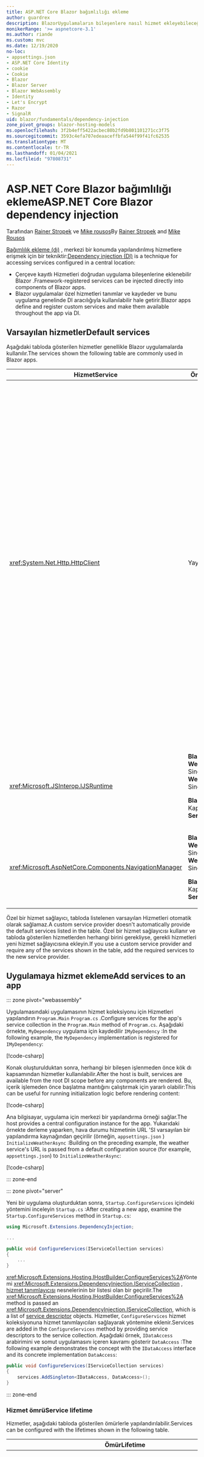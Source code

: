 ```yaml
---
title: ASP.NET Core Blazor bağımlılığı ekleme
author: guardrex
description: BlazorUygulamaların bileşenlere nasıl hizmet ekleyebileceğinizi öğrenin.
monikerRange: '>= aspnetcore-3.1'
ms.author: riande
ms.custom: mvc
ms.date: 12/19/2020
no-loc:
- appsettings.json
- ASP.NET Core Identity
- cookie
- Cookie
- Blazor
- Blazor Server
- Blazor WebAssembly
- Identity
- Let's Encrypt
- Razor
- SignalR
uid: blazor/fundamentals/dependency-injection
zone_pivot_groups: blazor-hosting-models
ms.openlocfilehash: 3f2b4eff5422acbec80b2fd9b801101271cc3f75
ms.sourcegitcommit: 3593c4efa707edeaaceffbfa544f99f41fc62535
ms.translationtype: MT
ms.contentlocale: tr-TR
ms.lasthandoff: 01/04/2021
ms.locfileid: "97808731"
---
```

# <a name="aspnet-core-no-locblazor-dependency-injection"></a><span data-ttu-id="7f9bf-103">ASP.NET Core Blazor bağımlılığı ekleme</span><span class="sxs-lookup"><span data-stu-id="7f9bf-103">ASP.NET Core Blazor dependency injection</span></span>

<span data-ttu-id="7f9bf-104">Tarafından [Rainer Stropek](https://www.timecockpit.com) ve [Mike rousos](https://github.com/mjrousos)</span><span class="sxs-lookup"><span data-stu-id="7f9bf-104">By [Rainer Stropek](https://www.timecockpit.com) and [Mike Rousos](https://github.com/mjrousos)</span></span>

<span data-ttu-id="7f9bf-105">[Bağımlılık ekleme (dı)](xref:fundamentals/dependency-injection) , merkezi bir konumda yapılandırılmış hizmetlere erişmek için bir tekniktir:</span><span class="sxs-lookup"><span data-stu-id="7f9bf-105">[Dependency injection (DI)](xref:fundamentals/dependency-injection) is a technique for accessing services configured in a central location:</span></span>

* <span data-ttu-id="7f9bf-106">Çerçeve kayıtlı Hizmetleri doğrudan uygulama bileşenlerine eklenebilir Blazor .</span><span class="sxs-lookup"><span data-stu-id="7f9bf-106">Framework-registered services can be injected directly into components of Blazor apps.</span></span>
* <span data-ttu-id="7f9bf-107">Blazor uygulamalar özel hizmetleri tanımlar ve kaydeder ve bunu uygulama genelinde DI aracılığıyla kullanılabilir hale getirir.</span><span class="sxs-lookup"><span data-stu-id="7f9bf-107">Blazor apps define and register custom services and make them available throughout the app via DI.</span></span>

## <a name="default-services"></a><span data-ttu-id="7f9bf-108">Varsayılan hizmetler</span><span class="sxs-lookup"><span data-stu-id="7f9bf-108">Default services</span></span>

<span data-ttu-id="7f9bf-109">Aşağıdaki tabloda gösterilen hizmetler genellikle Blazor uygulamalarda kullanılır.</span><span class="sxs-lookup"><span data-stu-id="7f9bf-109">The services shown the following table are commonly used in Blazor apps.</span></span>

| <span data-ttu-id="7f9bf-110">Hizmet</span><span class="sxs-lookup"><span data-stu-id="7f9bf-110">Service</span></span> | <span data-ttu-id="7f9bf-111">Ömür</span><span class="sxs-lookup"><span data-stu-id="7f9bf-111">Lifetime</span></span> | <span data-ttu-id="7f9bf-112">Açıklama</span><span class="sxs-lookup"><span data-stu-id="7f9bf-112">Description</span></span> |
| ------- | -------- | ----------- |
| <xref:System.Net.Http.HttpClient> | <span data-ttu-id="7f9bf-113">Yayıl</span><span class="sxs-lookup"><span data-stu-id="7f9bf-113">Scoped</span></span> | <p><span data-ttu-id="7f9bf-114">HTTP istekleri göndermek ve bir URI tarafından tanımlanan bir kaynaktan HTTP yanıtlarını almak için yöntemler sağlar.</span><span class="sxs-lookup"><span data-stu-id="7f9bf-114">Provides methods for sending HTTP requests and receiving HTTP responses from a resource identified by a URI.</span></span></p><p><span data-ttu-id="7f9bf-115"><xref:System.Net.Http.HttpClient>Bir uygulamadaki örneği, Blazor WebAssembly arka planda HTTP trafiğini işlemek için tarayıcıyı kullanır.</span><span class="sxs-lookup"><span data-stu-id="7f9bf-115">The instance of <xref:System.Net.Http.HttpClient> in a Blazor WebAssembly app uses the browser for handling the HTTP traffic in the background.</span></span></p><p><span data-ttu-id="7f9bf-116">Blazor Server uygulamalar <xref:System.Net.Http.HttpClient> Varsayılan olarak yapılandırılmış bir hizmet olarak yapılandırılmamış.</span><span class="sxs-lookup"><span data-stu-id="7f9bf-116">Blazor Server apps don't include an <xref:System.Net.Http.HttpClient> configured as a service by default.</span></span> <span data-ttu-id="7f9bf-117">Bir <xref:System.Net.Http.HttpClient> Blazor Server uygulamaya bir uygulama sağlayın.</span><span class="sxs-lookup"><span data-stu-id="7f9bf-117">Provide an <xref:System.Net.Http.HttpClient> to a Blazor Server app.</span></span></p><p><span data-ttu-id="7f9bf-118">Daha fazla bilgi için bkz. <xref:blazor/call-web-api>.</span><span class="sxs-lookup"><span data-stu-id="7f9bf-118">For more information, see <xref:blazor/call-web-api>.</span></span></p><p><span data-ttu-id="7f9bf-119"><xref:System.Net.Http.HttpClient>Tek değil, kapsamlı bir hizmet olarak kaydedilir.</span><span class="sxs-lookup"><span data-stu-id="7f9bf-119">An <xref:System.Net.Http.HttpClient> is registered as a scoped service, not singleton.</span></span> <span data-ttu-id="7f9bf-120">Daha fazla bilgi için [hizmet ömrü](#service-lifetime) bölümüne bakın.</span><span class="sxs-lookup"><span data-stu-id="7f9bf-120">For more information, see the [Service lifetime](#service-lifetime) section.</span></span></p> |
| <xref:Microsoft.JSInterop.IJSRuntime> | <p><span data-ttu-id="7f9bf-121">**Blazor WebAssembly**: Singleton</span><span class="sxs-lookup"><span data-stu-id="7f9bf-121">**Blazor WebAssembly**: Singleton</span></span></p><p><span data-ttu-id="7f9bf-122">**Blazor Server**: Kapsamlı</span><span class="sxs-lookup"><span data-stu-id="7f9bf-122">**Blazor Server**: Scoped</span></span></p> | <span data-ttu-id="7f9bf-123">JavaScript çağrılarının dağıtıldığı bir JavaScript çalışma zamanının örneğini temsil eder.</span><span class="sxs-lookup"><span data-stu-id="7f9bf-123">Represents an instance of a JavaScript runtime where JavaScript calls are dispatched.</span></span> <span data-ttu-id="7f9bf-124">Daha fazla bilgi için bkz. <xref:blazor/call-javascript-from-dotnet>.</span><span class="sxs-lookup"><span data-stu-id="7f9bf-124">For more information, see <xref:blazor/call-javascript-from-dotnet>.</span></span> |
| <xref:Microsoft.AspNetCore.Components.NavigationManager> | <p><span data-ttu-id="7f9bf-125">**Blazor WebAssembly**: Singleton</span><span class="sxs-lookup"><span data-stu-id="7f9bf-125">**Blazor WebAssembly**: Singleton</span></span></p><p><span data-ttu-id="7f9bf-126">**Blazor Server**: Kapsamlı</span><span class="sxs-lookup"><span data-stu-id="7f9bf-126">**Blazor Server**: Scoped</span></span></p> | <span data-ttu-id="7f9bf-127">URI 'Ler ve gezinme durumu ile çalışmaya yönelik yardımcıları içerir.</span><span class="sxs-lookup"><span data-stu-id="7f9bf-127">Contains helpers for working with URIs and navigation state.</span></span> <span data-ttu-id="7f9bf-128">Daha fazla bilgi için bkz. [URI ve gezinti durumu yardımcıları](xref:blazor/fundamentals/routing#uri-and-navigation-state-helpers).</span><span class="sxs-lookup"><span data-stu-id="7f9bf-128">For more information, see [URI and navigation state helpers](xref:blazor/fundamentals/routing#uri-and-navigation-state-helpers).</span></span> |

<span data-ttu-id="7f9bf-129">Özel bir hizmet sağlayıcı, tabloda listelenen varsayılan Hizmetleri otomatik olarak sağlamaz.</span><span class="sxs-lookup"><span data-stu-id="7f9bf-129">A custom service provider doesn't automatically provide the default services listed in the table.</span></span> <span data-ttu-id="7f9bf-130">Özel bir hizmet sağlayıcısı kullanır ve tabloda gösterilen hizmetlerden herhangi birini gerekliyse, gerekli hizmetleri yeni hizmet sağlayıcısına ekleyin.</span><span class="sxs-lookup"><span data-stu-id="7f9bf-130">If you use a custom service provider and require any of the services shown in the table, add the required services to the new service provider.</span></span>

## <a name="add-services-to-an-app"></a><span data-ttu-id="7f9bf-131">Uygulamaya hizmet ekleme</span><span class="sxs-lookup"><span data-stu-id="7f9bf-131">Add services to an app</span></span>

::: zone pivot="webassembly"

<span data-ttu-id="7f9bf-132">Uygulamasındaki uygulamasının hizmet koleksiyonu için Hizmetleri yapılandırın `Program.Main` `Program.cs` .</span><span class="sxs-lookup"><span data-stu-id="7f9bf-132">Configure services for the app's service collection in the `Program.Main` method of `Program.cs`.</span></span> <span data-ttu-id="7f9bf-133">Aşağıdaki örnekte, `MyDependency` uygulama için kaydedilir `IMyDependency` :</span><span class="sxs-lookup"><span data-stu-id="7f9bf-133">In the following example, the `MyDependency` implementation is registered for `IMyDependency`:</span></span>

[!code-csharp[](dependency-injection/samples_snapshot/Program1.cs?highlight=7)]

<span data-ttu-id="7f9bf-134">Konak oluşturulduktan sonra, herhangi bir bileşen işlenmeden önce kök dı kapsamından hizmetler kullanılabilir.</span><span class="sxs-lookup"><span data-stu-id="7f9bf-134">After the host is built, services are available from the root DI scope before any components are rendered.</span></span> <span data-ttu-id="7f9bf-135">Bu, içerik işlemeden önce başlatma mantığını çalıştırmak için yararlı olabilir:</span><span class="sxs-lookup"><span data-stu-id="7f9bf-135">This can be useful for running initialization logic before rendering content:</span></span>

[!code-csharp[](dependency-injection/samples_snapshot/Program2.cs?highlight=7,12-13)]

<span data-ttu-id="7f9bf-136">Ana bilgisayar, uygulama için merkezi bir yapılandırma örneği sağlar.</span><span class="sxs-lookup"><span data-stu-id="7f9bf-136">The host provides a central configuration instance for the app.</span></span> <span data-ttu-id="7f9bf-137">Yukarıdaki örnekte derleme yaparken, hava durumu hizmetinin URL 'SI varsayılan bir yapılandırma kaynağından geçirilir (örneğin, `appsettings.json` ) `InitializeWeatherAsync` :</span><span class="sxs-lookup"><span data-stu-id="7f9bf-137">Building on the preceding example, the weather service's URL is passed from a default configuration source (for example, `appsettings.json`) to `InitializeWeatherAsync`:</span></span>

[!code-csharp[](dependency-injection/samples_snapshot/Program3.cs?highlight=13-14)]

::: zone-end

::: zone pivot="server"

<span data-ttu-id="7f9bf-138">Yeni bir uygulama oluşturduktan sonra, `Startup.ConfigureServices` içindeki yöntemini inceleyin `Startup.cs` :</span><span class="sxs-lookup"><span data-stu-id="7f9bf-138">After creating a new app, examine the `Startup.ConfigureServices` method in `Startup.cs`:</span></span>

```csharp
using Microsoft.Extensions.DependencyInjection;

...

public void ConfigureServices(IServiceCollection services)
{
    ...
}
```

<span data-ttu-id="7f9bf-139"><xref:Microsoft.Extensions.Hosting.IHostBuilder.ConfigureServices%2A>Yöntemi <xref:Microsoft.Extensions.DependencyInjection.IServiceCollection> , [hizmet tanımlayıcısı](xref:Microsoft.Extensions.DependencyInjection.ServiceDescriptor) nesnelerinin bir listesi olan bir geçirilir.</span><span class="sxs-lookup"><span data-stu-id="7f9bf-139">The <xref:Microsoft.Extensions.Hosting.IHostBuilder.ConfigureServices%2A> method is passed an <xref:Microsoft.Extensions.DependencyInjection.IServiceCollection>, which is a list of [service descriptor](xref:Microsoft.Extensions.DependencyInjection.ServiceDescriptor) objects.</span></span> <span data-ttu-id="7f9bf-140">Hizmetler, `ConfigureServices` hizmet koleksiyonuna hizmet tanımlayıcıları sağlayarak yöntemine eklenir.</span><span class="sxs-lookup"><span data-stu-id="7f9bf-140">Services are added in the `ConfigureServices` method by providing service descriptors to the service collection.</span></span> <span data-ttu-id="7f9bf-141">Aşağıdaki örnek, `IDataAccess` arabirimini ve somut uygulamasını içeren kavramı gösterir `DataAccess` :</span><span class="sxs-lookup"><span data-stu-id="7f9bf-141">The following example demonstrates the concept with the `IDataAccess` interface and its concrete implementation `DataAccess`:</span></span>

```csharp
public void ConfigureServices(IServiceCollection services)
{
    services.AddSingleton<IDataAccess, DataAccess>();
}
```

::: zone-end

### <a name="service-lifetime"></a><span data-ttu-id="7f9bf-142">Hizmet ömrü</span><span class="sxs-lookup"><span data-stu-id="7f9bf-142">Service lifetime</span></span>

<span data-ttu-id="7f9bf-143">Hizmetler, aşağıdaki tabloda gösterilen ömürlerle yapılandırılabilir.</span><span class="sxs-lookup"><span data-stu-id="7f9bf-143">Services can be configured with the lifetimes shown in the following table.</span></span>

| <span data-ttu-id="7f9bf-144">Ömür</span><span class="sxs-lookup"><span data-stu-id="7f9bf-144">Lifetime</span></span> | <span data-ttu-id="7f9bf-145">Açıklama</span><span class="sxs-lookup"><span data-stu-id="7f9bf-145">Description</span></span> |
| -------- | ----------- |
| <xref:Microsoft.Extensions.DependencyInjection.ServiceDescriptor.Scoped%2A> | <p><span data-ttu-id="7f9bf-146">Blazor WebAssembly uygulamalar şu anda bir dı kapsamları kavramı içermez.</span><span class="sxs-lookup"><span data-stu-id="7f9bf-146">Blazor WebAssembly apps don't currently have a concept of DI scopes.</span></span> <span data-ttu-id="7f9bf-147">`Scoped`-kayıtlı hizmetler hizmetler gibi davranır `Singleton` .</span><span class="sxs-lookup"><span data-stu-id="7f9bf-147">`Scoped`-registered services behave like `Singleton` services.</span></span></p><p><span data-ttu-id="7f9bf-148">Blazor ServerBarındırma modeli, `Scoped` http istekleri genelinde yaşam süresini destekler, ancak SignalR istemciye yüklenen bileşenler arasında bağlantı/devre iletileri arasında değildir.</span><span class="sxs-lookup"><span data-stu-id="7f9bf-148">The Blazor Server hosting model supports the `Scoped` lifetime across HTTP requests but not across SignalR connection/circuit messages among components that are loaded on the client.</span></span> <span data-ttu-id="7f9bf-149">RazorUygulamanın sayfaları veya MVC bölümü, kapsamlı hizmetleri normal şekilde ele alır ve sayfalar veya görünümler veya bir sayfa ya da bir bileşen görünümü arasında gezinilirken *her bir http isteğindeki* hizmetleri yeniden oluşturur.</span><span class="sxs-lookup"><span data-stu-id="7f9bf-149">The Razor Pages or MVC portion of the app treats scoped services normally and recreates the services on *each HTTP request* when navigating among pages or views or from a page or view to a component.</span></span> <span data-ttu-id="7f9bf-150">Kapsamdaki hizmetler, istemci üzerindeki bileşenler arasında gezinilirken, sunucu SignalR BAĞLANTıSıNıN http istekleri aracılığıyla değil Kullanıcı devresi bağlantısı üzerinden gerçekleştiği sırada yeniden yapılandırılmadı.</span><span class="sxs-lookup"><span data-stu-id="7f9bf-150">Scoped services aren't reconstructed when navigating among components on the client, where the communication to the server takes place over the SignalR connection of the user's circuit, not via HTTP requests.</span></span> <span data-ttu-id="7f9bf-151">İstemci üzerindeki aşağıdaki bileşen senaryolarında, Kullanıcı için yeni bir devre oluşturulması nedeniyle kapsamlı hizmetler yeniden yapılandırılır:</span><span class="sxs-lookup"><span data-stu-id="7f9bf-151">In the following component scenarios on the client, scoped services are reconstructed because a new circuit is created for the user:</span></span></p><ul><li><span data-ttu-id="7f9bf-152">Kullanıcı tarayıcının penceresini kapatır.</span><span class="sxs-lookup"><span data-stu-id="7f9bf-152">The user closes the browser's window.</span></span> <span data-ttu-id="7f9bf-153">Kullanıcı yeni bir pencere açar ve uygulamaya geri gider.</span><span class="sxs-lookup"><span data-stu-id="7f9bf-153">The user opens a new window and navigates back to the app.</span></span></li><li><span data-ttu-id="7f9bf-154">Kullanıcı, bir tarayıcı penceresinde uygulamanın son sekmesini kapatır.</span><span class="sxs-lookup"><span data-stu-id="7f9bf-154">The user closes the last tab of the app in a browser window.</span></span> <span data-ttu-id="7f9bf-155">Kullanıcı yeni bir sekme açar ve uygulamaya geri gider.</span><span class="sxs-lookup"><span data-stu-id="7f9bf-155">The user opens a new tab and navigates back to the app.</span></span></li><li><span data-ttu-id="7f9bf-156">Kullanıcı tarayıcının yeniden yükleme/yenileme düğmesini seçer.</span><span class="sxs-lookup"><span data-stu-id="7f9bf-156">The user selects the browser's reload/refresh button.</span></span></li></ul><p><span data-ttu-id="7f9bf-157">Uygulamalarda kapsamlı hizmetler genelinde Kullanıcı durumunu koruma hakkında daha fazla bilgi için Blazor Server bkz <xref:blazor/hosting-models?pivots=server> ..</span><span class="sxs-lookup"><span data-stu-id="7f9bf-157">For more information on preserving user state across scoped services in Blazor Server apps, see <xref:blazor/hosting-models?pivots=server>.</span></span></p> |
| <xref:Microsoft.Extensions.DependencyInjection.ServiceDescriptor.Singleton%2A> | <span data-ttu-id="7f9bf-158">Dı, hizmetin *tek bir örneğini* oluşturur.</span><span class="sxs-lookup"><span data-stu-id="7f9bf-158">DI creates a *single instance* of the service.</span></span> <span data-ttu-id="7f9bf-159">Hizmet gerektiren tüm bileşenler `Singleton` aynı hizmetin bir örneğini alır.</span><span class="sxs-lookup"><span data-stu-id="7f9bf-159">All components requiring a `Singleton` service receive an instance of the same service.</span></span> |
| <xref:Microsoft.Extensions.DependencyInjection.ServiceDescriptor.Transient%2A> | <span data-ttu-id="7f9bf-160">Bir bileşen hizmet kapsayıcısından bir hizmetin örneğini edindiğinde `Transient` , hizmetin *Yeni bir örneğini* alır.</span><span class="sxs-lookup"><span data-stu-id="7f9bf-160">Whenever a component obtains an instance of a `Transient` service from the service container, it receives a *new instance* of the service.</span></span> |

<span data-ttu-id="7f9bf-161">Dı sistemi ASP.NET Core içindeki DI sistemini temel alır.</span><span class="sxs-lookup"><span data-stu-id="7f9bf-161">The DI system is based on the DI system in ASP.NET Core.</span></span> <span data-ttu-id="7f9bf-162">Daha fazla bilgi için bkz. <xref:fundamentals/dependency-injection>.</span><span class="sxs-lookup"><span data-stu-id="7f9bf-162">For more information, see <xref:fundamentals/dependency-injection>.</span></span>

## <a name="request-a-service-in-a-component"></a><span data-ttu-id="7f9bf-163">Bir bileşende hizmet isteme</span><span class="sxs-lookup"><span data-stu-id="7f9bf-163">Request a service in a component</span></span>

<span data-ttu-id="7f9bf-164">Hizmetler hizmet koleksiyonuna eklendikten sonra, [`@inject`](xref:mvc/views/razor#inject) Razor iki parametreye sahip olan yönergesini kullanarak hizmetleri bileşenlere ekleyin:</span><span class="sxs-lookup"><span data-stu-id="7f9bf-164">After services are added to the service collection, inject the services into the components using the [`@inject`](xref:mvc/views/razor#inject) Razor directive, which has two parameters:</span></span>

* <span data-ttu-id="7f9bf-165">Tür: eklenecek hizmetin türü.</span><span class="sxs-lookup"><span data-stu-id="7f9bf-165">Type: The type of the service to inject.</span></span>
* <span data-ttu-id="7f9bf-166">Özellik: eklenen App Service 'i alan özelliğin adı.</span><span class="sxs-lookup"><span data-stu-id="7f9bf-166">Property: The name of the property receiving the injected app service.</span></span> <span data-ttu-id="7f9bf-167">Özelliği el ile oluşturma gerektirmez.</span><span class="sxs-lookup"><span data-stu-id="7f9bf-167">The property doesn't require manual creation.</span></span> <span data-ttu-id="7f9bf-168">Derleyici özelliği oluşturur.</span><span class="sxs-lookup"><span data-stu-id="7f9bf-168">The compiler creates the property.</span></span>

<span data-ttu-id="7f9bf-169">Daha fazla bilgi için bkz. <xref:mvc/views/dependency-injection>.</span><span class="sxs-lookup"><span data-stu-id="7f9bf-169">For more information, see <xref:mvc/views/dependency-injection>.</span></span>

<span data-ttu-id="7f9bf-170">[`@inject`](xref:mvc/views/razor#inject)Farklı hizmetler eklemek için birden çok deyim kullanın.</span><span class="sxs-lookup"><span data-stu-id="7f9bf-170">Use multiple [`@inject`](xref:mvc/views/razor#inject) statements to inject different services.</span></span>

<span data-ttu-id="7f9bf-171">Aşağıdaki örnek nasıl kullanılacağını göstermektedir [`@inject`](xref:mvc/views/razor#inject) .</span><span class="sxs-lookup"><span data-stu-id="7f9bf-171">The following example shows how to use [`@inject`](xref:mvc/views/razor#inject).</span></span> <span data-ttu-id="7f9bf-172">Uygulayan hizmet `Services.IDataAccess` bileşenin özelliğine eklenir `DataRepository` .</span><span class="sxs-lookup"><span data-stu-id="7f9bf-172">The service implementing `Services.IDataAccess` is injected into the component's property `DataRepository`.</span></span> <span data-ttu-id="7f9bf-173">Kodun yalnızca soyutlamayı nasıl kullandığını aklınızda yapın `IDataAccess` :</span><span class="sxs-lookup"><span data-stu-id="7f9bf-173">Note how the code is only using the `IDataAccess` abstraction:</span></span>

[!code-razor[](dependency-injection/samples_snapshot/CustomerList.razor?highlight=2-3,20)]

<span data-ttu-id="7f9bf-174">Dahili olarak, oluşturulan Özellik ( `DataRepository` ) özniteliğini kullanır [`[Inject]`](xref:Microsoft.AspNetCore.Components.InjectAttribute) .</span><span class="sxs-lookup"><span data-stu-id="7f9bf-174">Internally, the generated property (`DataRepository`) uses the [`[Inject]`](xref:Microsoft.AspNetCore.Components.InjectAttribute) attribute.</span></span> <span data-ttu-id="7f9bf-175">Genellikle, bu öznitelik doğrudan kullanılmaz.</span><span class="sxs-lookup"><span data-stu-id="7f9bf-175">Typically, this attribute isn't used directly.</span></span> <span data-ttu-id="7f9bf-176">Bileşenler için bir temel sınıf gerekliyse ve temel sınıf için eklenen özellikler de gerekliyse, özniteliği el ile ekleyin [`[Inject]`](xref:Microsoft.AspNetCore.Components.InjectAttribute) :</span><span class="sxs-lookup"><span data-stu-id="7f9bf-176">If a base class is required for components and injected properties are also required for the base class, manually add the [`[Inject]`](xref:Microsoft.AspNetCore.Components.InjectAttribute) attribute:</span></span>

```csharp
using Microsoft.AspNetCore.Components;

public class ComponentBase : IComponent
{
    [Inject]
    protected IDataAccess DataRepository { get; set; }

    ...
}
```

<span data-ttu-id="7f9bf-177">Temel sınıftan türetilmiş bileşenlerde, [`@inject`](xref:mvc/views/razor#inject) yönergesi gerekli değildir.</span><span class="sxs-lookup"><span data-stu-id="7f9bf-177">In components derived from the base class, the [`@inject`](xref:mvc/views/razor#inject) directive isn't required.</span></span> <span data-ttu-id="7f9bf-178"><xref:Microsoft.AspNetCore.Components.InjectAttribute>Taban sınıfının yeterli olması yeterlidir:</span><span class="sxs-lookup"><span data-stu-id="7f9bf-178">The <xref:Microsoft.AspNetCore.Components.InjectAttribute> of the base class is sufficient:</span></span>

```razor
@page "/demo"
@inherits ComponentBase

<h1>Demo Component</h1>
```

## <a name="use-di-in-services"></a><span data-ttu-id="7f9bf-179">Hizmetler 'de dı kullanma</span><span class="sxs-lookup"><span data-stu-id="7f9bf-179">Use DI in services</span></span>

<span data-ttu-id="7f9bf-180">Karmaşık hizmetler için ek hizmetler gerekebilir.</span><span class="sxs-lookup"><span data-stu-id="7f9bf-180">Complex services might require additional services.</span></span> <span data-ttu-id="7f9bf-181">Aşağıdaki örnekte, `DataAccess` <xref:System.Net.Http.HttpClient> varsayılan hizmeti gerektirir.</span><span class="sxs-lookup"><span data-stu-id="7f9bf-181">In the following example, `DataAccess` requires the <xref:System.Net.Http.HttpClient> default service.</span></span> <span data-ttu-id="7f9bf-182">[`@inject`](xref:mvc/views/razor#inject) (veya [`[Inject]`](xref:Microsoft.AspNetCore.Components.InjectAttribute) özniteliği) hizmetlerde kullanılamaz.</span><span class="sxs-lookup"><span data-stu-id="7f9bf-182">[`@inject`](xref:mvc/views/razor#inject) (or the [`[Inject]`](xref:Microsoft.AspNetCore.Components.InjectAttribute) attribute) isn't available for use in services.</span></span> <span data-ttu-id="7f9bf-183">Bunun yerine *Oluşturucu Ekleme* kullanılmalıdır.</span><span class="sxs-lookup"><span data-stu-id="7f9bf-183">*Constructor injection* must be used instead.</span></span> <span data-ttu-id="7f9bf-184">Gerekli hizmetler, hizmetin oluşturucusuna parametreler eklenerek eklenir.</span><span class="sxs-lookup"><span data-stu-id="7f9bf-184">Required services are added by adding parameters to the service's constructor.</span></span> <span data-ttu-id="7f9bf-185">Dı hizmeti oluşturduğunda, oluşturucuda gereken hizmetleri algılar ve bunlara göre sağlar.</span><span class="sxs-lookup"><span data-stu-id="7f9bf-185">When DI creates the service, it recognizes the services it requires in the constructor and provides them accordingly.</span></span> <span data-ttu-id="7f9bf-186">Aşağıdaki örnekte, Oluşturucu bir ile bir ile alır <xref:System.Net.Http.HttpClient> .</span><span class="sxs-lookup"><span data-stu-id="7f9bf-186">In the following example, the constructor receives an <xref:System.Net.Http.HttpClient> via DI.</span></span> <span data-ttu-id="7f9bf-187"><xref:System.Net.Http.HttpClient> Varsayılan bir hizmettir.</span><span class="sxs-lookup"><span data-stu-id="7f9bf-187"><xref:System.Net.Http.HttpClient> is a default service.</span></span>

```csharp
using System.Net.Http;

public class DataAccess : IDataAccess
{
    public DataAccess(HttpClient http)
    {
        ...
    }
}
```

<span data-ttu-id="7f9bf-188">Oluşturucu Ekleme önkoşulları:</span><span class="sxs-lookup"><span data-stu-id="7f9bf-188">Prerequisites for constructor injection:</span></span>

* <span data-ttu-id="7f9bf-189">Bağımsız değişkenlerinin tümü DI tarafından yerine getirilme için tek bir Oluşturucu bulunmalıdır.</span><span class="sxs-lookup"><span data-stu-id="7f9bf-189">One constructor must exist whose arguments can all be fulfilled by DI.</span></span> <span data-ttu-id="7f9bf-190">Varsayılan değerleri belirttiklerinde, DI tarafından kapsanmayan ek parametrelere izin verilir.</span><span class="sxs-lookup"><span data-stu-id="7f9bf-190">Additional parameters not covered by DI are allowed if they specify default values.</span></span>
* <span data-ttu-id="7f9bf-191">Uygulanabilir Oluşturucu olmalıdır `public` .</span><span class="sxs-lookup"><span data-stu-id="7f9bf-191">The applicable constructor must be `public`.</span></span>
* <span data-ttu-id="7f9bf-192">Uygulanabilir bir Oluşturucu var olmalıdır.</span><span class="sxs-lookup"><span data-stu-id="7f9bf-192">One applicable constructor must exist.</span></span> <span data-ttu-id="7f9bf-193">Belirsizlik söz konusu olduğunda, bir özel durum oluşturur.</span><span class="sxs-lookup"><span data-stu-id="7f9bf-193">In case of an ambiguity, DI throws an exception.</span></span>

## <a name="utility-base-component-classes-to-manage-a-di-scope"></a><span data-ttu-id="7f9bf-194">Bir dı kapsamını yönetmek için yardımcı program temel bileşen sınıfları</span><span class="sxs-lookup"><span data-stu-id="7f9bf-194">Utility base component classes to manage a DI scope</span></span>

<span data-ttu-id="7f9bf-195">ASP.NET Core uygulamalarda, kapsamlı hizmetler genellikle geçerli isteğin kapsamlandırılır.</span><span class="sxs-lookup"><span data-stu-id="7f9bf-195">In ASP.NET Core apps, scoped services are typically scoped to the current request.</span></span> <span data-ttu-id="7f9bf-196">İstek tamamlandıktan sonra, tüm kapsamlı veya geçici hizmetler dı sistemi tarafından silinir.</span><span class="sxs-lookup"><span data-stu-id="7f9bf-196">After the request completes, any scoped or transient services are disposed by the DI system.</span></span> <span data-ttu-id="7f9bf-197">Blazor ServerUygulamalarda, istek kapsamı istemci bağlantısı süresince sürer. Bu, geçici ve kapsamlı hizmetlerin beklenenden çok daha uzun süreli olarak oluşmasına neden olabilir.</span><span class="sxs-lookup"><span data-stu-id="7f9bf-197">In Blazor Server apps, the request scope lasts for the duration of the client connection, which can result in transient and scoped services living much longer than expected.</span></span> <span data-ttu-id="7f9bf-198">Blazor WebAssemblyUygulamalarda, kapsamlı bir ömürle kaydedilen hizmetler tekton olarak değerlendirilir, bu nedenle tipik ASP.NET Core uygulamalarında kapsamlı hizmetlerden daha uzun bir süre yaşarlar.</span><span class="sxs-lookup"><span data-stu-id="7f9bf-198">In Blazor WebAssembly apps, services registered with a scoped lifetime are treated as singletons, so they live longer than scoped services in typical ASP.NET Core apps.</span></span>

> [!NOTE]
> <span data-ttu-id="7f9bf-199">Bir uygulamada atılabilir geçici Hizmetleri algılamak için [geçici disposaı 'Yi Algıla](#detect-transient-disposables) bölümüne bakın.</span><span class="sxs-lookup"><span data-stu-id="7f9bf-199">To detect disposable transient services in an app, see the [Detect transient disposables](#detect-transient-disposables) section.</span></span>

<span data-ttu-id="7f9bf-200">Uygulamalarda bir hizmet ömrünü sınırlayan bir yaklaşım Blazor , <xref:Microsoft.AspNetCore.Components.OwningComponentBase> türü kullanır.</span><span class="sxs-lookup"><span data-stu-id="7f9bf-200">An approach that limits a service lifetime in Blazor apps is use of the <xref:Microsoft.AspNetCore.Components.OwningComponentBase> type.</span></span> <span data-ttu-id="7f9bf-201"><xref:Microsoft.AspNetCore.Components.OwningComponentBase> , öğesinden türetilmiş soyut bir türdür <xref:Microsoft.AspNetCore.Components.ComponentBase> ve bileşenin ömrüne karşılık gelen BIR dı kapsamı oluşturur.</span><span class="sxs-lookup"><span data-stu-id="7f9bf-201"><xref:Microsoft.AspNetCore.Components.OwningComponentBase> is an abstract type derived from <xref:Microsoft.AspNetCore.Components.ComponentBase> that creates a DI scope corresponding to the lifetime of the component.</span></span> <span data-ttu-id="7f9bf-202">Bu kapsamı kullanarak, dı hizmetlerini kapsamlı bir ömür ile kullanmak mümkündür ve bileşen olarak bu uygulamaları canlı hale gelir.</span><span class="sxs-lookup"><span data-stu-id="7f9bf-202">Using this scope, it's possible to use DI services with a scoped lifetime and have them live as long as the component.</span></span> <span data-ttu-id="7f9bf-203">Bileşen yok edildiğinde, bileşenin kapsamlı hizmet sağlayıcısından gelen hizmetler de silinir.</span><span class="sxs-lookup"><span data-stu-id="7f9bf-203">When the component is destroyed, services from the component's scoped service provider are disposed as well.</span></span> <span data-ttu-id="7f9bf-204">Bu, şu hizmetler için yararlı olabilir:</span><span class="sxs-lookup"><span data-stu-id="7f9bf-204">This can be useful for services that:</span></span>

* <span data-ttu-id="7f9bf-205">Geçici ömür uygun olmadığından, bir bileşen içinde yeniden kullanılmalıdır.</span><span class="sxs-lookup"><span data-stu-id="7f9bf-205">Should be reused within a component, as the transient lifetime is inappropriate.</span></span>
* <span data-ttu-id="7f9bf-206">Tek yaşam süresi uygun olmadığından, bileşenler arasında paylaşılmamalıdır.</span><span class="sxs-lookup"><span data-stu-id="7f9bf-206">Shouldn't be shared across components, as the singleton lifetime is inappropriate.</span></span>

<span data-ttu-id="7f9bf-207">Türün iki sürümü <xref:Microsoft.AspNetCore.Components.OwningComponentBase> kullanılabilir:</span><span class="sxs-lookup"><span data-stu-id="7f9bf-207">Two versions of the <xref:Microsoft.AspNetCore.Components.OwningComponentBase> type are available:</span></span>

* <span data-ttu-id="7f9bf-208"><xref:Microsoft.AspNetCore.Components.OwningComponentBase> , türünde <xref:Microsoft.AspNetCore.Components.ComponentBase> Protected özelliği olan bir abstract, atılabilir alt öğesidir <xref:Microsoft.AspNetCore.Components.OwningComponentBase.ScopedServices> <xref:System.IServiceProvider> .</span><span class="sxs-lookup"><span data-stu-id="7f9bf-208"><xref:Microsoft.AspNetCore.Components.OwningComponentBase> is an abstract, disposable child of the <xref:Microsoft.AspNetCore.Components.ComponentBase> type with a protected <xref:Microsoft.AspNetCore.Components.OwningComponentBase.ScopedServices> property of type <xref:System.IServiceProvider>.</span></span> <span data-ttu-id="7f9bf-209">Bu sağlayıcı, bileşenin kullanım ömrü kapsamındaki Hizmetleri çözümlemek için kullanılabilir.</span><span class="sxs-lookup"><span data-stu-id="7f9bf-209">This provider can be used to resolve services that are scoped to the lifetime of the component.</span></span>

  <span data-ttu-id="7f9bf-210">Ya da özniteliği kullanılarak bileşene eklenen dı Hizmetleri, [`@inject`](xref:mvc/views/razor#inject) [`[Inject]`](xref:Microsoft.AspNetCore.Components.InjectAttribute) bileşen kapsamında oluşturulmaz.</span><span class="sxs-lookup"><span data-stu-id="7f9bf-210">DI services injected into the component using [`@inject`](xref:mvc/views/razor#inject) or the [`[Inject]`](xref:Microsoft.AspNetCore.Components.InjectAttribute) attribute aren't created in the component's scope.</span></span> <span data-ttu-id="7f9bf-211">Bileşenin kapsamını kullanmak için, hizmetler veya kullanılarak çözümlenmelidir <xref:Microsoft.Extensions.DependencyInjection.ServiceProviderServiceExtensions.GetRequiredService%2A> <xref:System.IServiceProvider.GetService%2A> .</span><span class="sxs-lookup"><span data-stu-id="7f9bf-211">To use the component's scope, services must be resolved using <xref:Microsoft.Extensions.DependencyInjection.ServiceProviderServiceExtensions.GetRequiredService%2A> or <xref:System.IServiceProvider.GetService%2A>.</span></span> <span data-ttu-id="7f9bf-212">Sağlayıcı kullanılarak çözümlenen hizmetlerin, <xref:Microsoft.AspNetCore.Components.OwningComponentBase.ScopedServices> aynı kapsamdaki bağımlılıkları vardır.</span><span class="sxs-lookup"><span data-stu-id="7f9bf-212">Any services resolved using the <xref:Microsoft.AspNetCore.Components.OwningComponentBase.ScopedServices> provider have their dependencies provided from that same scope.</span></span>

  [!code-razor[](dependency-injection/samples_snapshot/Preferences.razor?highlight=3,20-21)]

* <span data-ttu-id="7f9bf-213"><xref:Microsoft.AspNetCore.Components.OwningComponentBase%601> öğesinden türetilir <xref:Microsoft.AspNetCore.Components.OwningComponentBase> ve KAPSAMDAKI <xref:Microsoft.AspNetCore.Components.OwningComponentBase%601.Service%2A> dı sağlayıcısından bir örneğini döndüren bir özellik ekler `T` .</span><span class="sxs-lookup"><span data-stu-id="7f9bf-213"><xref:Microsoft.AspNetCore.Components.OwningComponentBase%601> derives from <xref:Microsoft.AspNetCore.Components.OwningComponentBase> and adds a <xref:Microsoft.AspNetCore.Components.OwningComponentBase%601.Service%2A> property that returns an instance of `T` from the scoped DI provider.</span></span> <span data-ttu-id="7f9bf-214">Bu tür, <xref:System.IServiceProvider> uygulamanın, bileşenin kapsamını kullanarak dı kapsayıcısından gerektirdiği bir birincil hizmet olduğunda bir örneği kullanmadan kapsamlı hizmetlere erişmenin kolay bir yoludur.</span><span class="sxs-lookup"><span data-stu-id="7f9bf-214">This type is a convenient way to access scoped services without using an instance of <xref:System.IServiceProvider> when there's one primary service the app requires from the DI container using the component's scope.</span></span> <span data-ttu-id="7f9bf-215"><xref:Microsoft.AspNetCore.Components.OwningComponentBase.ScopedServices>Özelliği kullanılabilir, bu sayede uygulama, gerekirse diğer tür hizmetleri alabilir.</span><span class="sxs-lookup"><span data-stu-id="7f9bf-215">The <xref:Microsoft.AspNetCore.Components.OwningComponentBase.ScopedServices> property is available, so the app can get services of other types, if necessary.</span></span>

  [!code-razor[](dependency-injection/samples_snapshot/Users.razor?highlight=3,5,8)]

## <a name="use-of-an-entity-framework-core-ef-core-dbcontext-from-di"></a><span data-ttu-id="7f9bf-216">DI Entity Framework Core (EF Core) DbContext kullanımı</span><span class="sxs-lookup"><span data-stu-id="7f9bf-216">Use of an Entity Framework Core (EF Core) DbContext from DI</span></span>

<span data-ttu-id="7f9bf-217">Daha fazla bilgi için bkz. <xref:blazor/blazor-server-ef-core>.</span><span class="sxs-lookup"><span data-stu-id="7f9bf-217">For more information, see <xref:blazor/blazor-server-ef-core>.</span></span>

## <a name="detect-transient-disposables"></a><span data-ttu-id="7f9bf-218">Geçici disposleri Algıla</span><span class="sxs-lookup"><span data-stu-id="7f9bf-218">Detect transient disposables</span></span>

<span data-ttu-id="7f9bf-219">Aşağıdaki örneklerde, kullanması gereken bir uygulamada atılabilir geçici hizmetlerinin nasıl algılanacağı gösterilmektedir <xref:Microsoft.AspNetCore.Components.OwningComponentBase> .</span><span class="sxs-lookup"><span data-stu-id="7f9bf-219">The following examples show how to detect disposable transient services in an app that should use <xref:Microsoft.AspNetCore.Components.OwningComponentBase>.</span></span> <span data-ttu-id="7f9bf-220">Daha fazla bilgi için bkz. [BIR dı kapsamı bölümünü yönetmek Için yardımcı program temel bileşen sınıfları](#utility-base-component-classes-to-manage-a-di-scope) .</span><span class="sxs-lookup"><span data-stu-id="7f9bf-220">For more information, see the [Utility base component classes to manage a DI scope](#utility-base-component-classes-to-manage-a-di-scope) section.</span></span>

::: zone pivot="webassembly"

<span data-ttu-id="7f9bf-221">`DetectIncorrectUsagesOfTransientDisposables.cs`:</span><span class="sxs-lookup"><span data-stu-id="7f9bf-221">`DetectIncorrectUsagesOfTransientDisposables.cs`:</span></span>

[!code-csharp[](dependency-injection/samples_snapshot/3.x/transient-disposables/DetectIncorrectUsagesOfTransientDisposables-wasm.cs)]

<span data-ttu-id="7f9bf-222">`TransientDisposable`Aşağıdaki örnekte algılandı ( `Program.cs` ):</span><span class="sxs-lookup"><span data-stu-id="7f9bf-222">The `TransientDisposable` in the following example is detected (`Program.cs`):</span></span>

::: moniker range=">= aspnetcore-5.0"

[!code-csharp[](dependency-injection/samples_snapshot/5.x/transient-disposables/DetectIncorrectUsagesOfTransientDisposables-wasm-program.cs?highlight=6,9,17,22-25)]

::: moniker-end 

::: moniker range="< aspnetcore-5.0"

[!code-csharp[](dependency-injection/samples_snapshot/3.x/transient-disposables/DetectIncorrectUsagesOfTransientDisposables-wasm-program.cs?highlight=6,9,17,22-25)]

::: moniker-end

::: zone-end

::: zone pivot="server"

<span data-ttu-id="7f9bf-223">`DetectIncorrectUsagesOfTransientDisposables.cs`:</span><span class="sxs-lookup"><span data-stu-id="7f9bf-223">`DetectIncorrectUsagesOfTransientDisposables.cs`:</span></span>

[!code-csharp[](dependency-injection/samples_snapshot/3.x/transient-disposables/DetectIncorrectUsagesOfTransientDisposables-server.cs)]

<span data-ttu-id="7f9bf-224">Ad alanını şu <xref:Microsoft.Extensions.DependencyInjection?displayProperty=fullName> şekilde ekleyin `Program.cs` :</span><span class="sxs-lookup"><span data-stu-id="7f9bf-224">Add the namespace for <xref:Microsoft.Extensions.DependencyInjection?displayProperty=fullName> to `Program.cs`:</span></span>

```csharp
using Microsoft.Extensions.DependencyInjection;
```

<span data-ttu-id="7f9bf-225">İçinde `Program.CreateHostBuilder` `Program.cs` :</span><span class="sxs-lookup"><span data-stu-id="7f9bf-225">In `Program.CreateHostBuilder` of `Program.cs`:</span></span>

[!code-csharp[](dependency-injection/samples_snapshot/3.x/transient-disposables/DetectIncorrectUsagesOfTransientDisposables-server-program.cs?highlight=3)]

<span data-ttu-id="7f9bf-226">`TransientDependency`Aşağıdaki örnekte algılandı ( `Startup.cs` ):</span><span class="sxs-lookup"><span data-stu-id="7f9bf-226">The `TransientDependency` in the following example is detected (`Startup.cs`):</span></span>

[!code-csharp[](dependency-injection/samples_snapshot/3.x/transient-disposables/DetectIncorrectUsagesOfTransientDisposables-server-startup.cs?highlight=6-8,11-32)]

::: zone-end

<span data-ttu-id="7f9bf-227">Uygulama, özel durum oluşturmadan geçici disposana kaydedebilir.</span><span class="sxs-lookup"><span data-stu-id="7f9bf-227">The app can register transient disposables without throwing an exception.</span></span> <span data-ttu-id="7f9bf-228">Ancak, aşağıdaki örnekte gösterildiği gibi geçici bir atılabilir, bir olarak çözümlenmeye çalışıldığında bir <xref:System.InvalidOperationException> ile sonuçlanır.</span><span class="sxs-lookup"><span data-stu-id="7f9bf-228">However, attempting to resolve a transient disposable results in an <xref:System.InvalidOperationException>, as the following example shows.</span></span>

<span data-ttu-id="7f9bf-229">`Pages/TransientDisposable.razor`:</span><span class="sxs-lookup"><span data-stu-id="7f9bf-229">`Pages/TransientDisposable.razor`:</span></span>

```razor
@page "/transient-disposable"
@inject TransientDisposable TransientDisposable

<h1>Transient Disposable Detection</h1>
```

<span data-ttu-id="7f9bf-230">İçindeki bileşene gidin `TransientDisposable` `/transient-disposable` ve <xref:System.InvalidOperationException> Framework bir örneğini oluşturmaya çalıştığında oluşur `TransientDisposable` :</span><span class="sxs-lookup"><span data-stu-id="7f9bf-230">Navigate to the `TransientDisposable` component at `/transient-disposable` and an <xref:System.InvalidOperationException> is thrown when the framework attempts to construct an instance of `TransientDisposable`:</span></span>

> <span data-ttu-id="7f9bf-231">System. InvalidOperationException: yanlış kapsamdaki geçici atılabilir hizmeti TransientDisposable çözümlenmeye çalışılıyor.</span><span class="sxs-lookup"><span data-stu-id="7f9bf-231">System.InvalidOperationException: Trying to resolve transient disposable service TransientDisposable in the wrong scope.</span></span> <span data-ttu-id="7f9bf-232">\<T>Çözmeye çalıştığınız ' 't ' hizmeti için ' OwningComponentBase ' bileşen temel sınıfını kullanın.</span><span class="sxs-lookup"><span data-stu-id="7f9bf-232">Use an 'OwningComponentBase\<T>' component base class for the service 'T' you are trying to resolve.</span></span>

## <a name="additional-resources"></a><span data-ttu-id="7f9bf-233">Ek kaynaklar</span><span class="sxs-lookup"><span data-stu-id="7f9bf-233">Additional resources</span></span>

* <xref:fundamentals/dependency-injection>
* [<span data-ttu-id="7f9bf-234">`IDisposable` Geçici ve paylaşılan örnekler için rehberlik</span><span class="sxs-lookup"><span data-stu-id="7f9bf-234">`IDisposable` guidance for Transient and shared instances</span></span>](xref:fundamentals/dependency-injection#idisposable-guidance-for-transient-and-shared-instances)
* <xref:mvc/views/dependency-injection>
